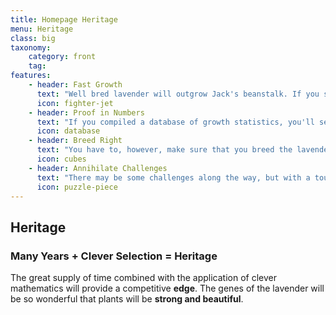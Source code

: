 ```yaml
---
title: Homepage Heritage
menu: Heritage
class: big
taxonomy:
    category: front
    tag:
features:
	- header: Fast Growth
	  text: "Well bred lavender will outgrow Jack's beanstalk. If you sit with a stopwatch, you'll be amazed."
	  icon: fighter-jet
    - header: Proof in Numbers
      text: "If you compiled a database of growth statistics, you'll see that lavender with great heritage is good lavender."
      icon: database
    - header: Breed Right
      text: "You have to, however, make sure that you breed the lavender in cubes."
      icon: cubes
    - header: Annihilate Challenges
      text: "There may be some challenges along the way, but with a touch of problem solving aptitude you'll be able to arrive at the optimal lavender."
      icon: puzzle-piece
---
```


## Heritage
### Many Years + Clever Selection = Heritage

The great supply of time combined with the application of clever mathematics will provide a competitive **edge**. The genes of the lavender will be so wonderful that plants will be **strong and beautiful**.
